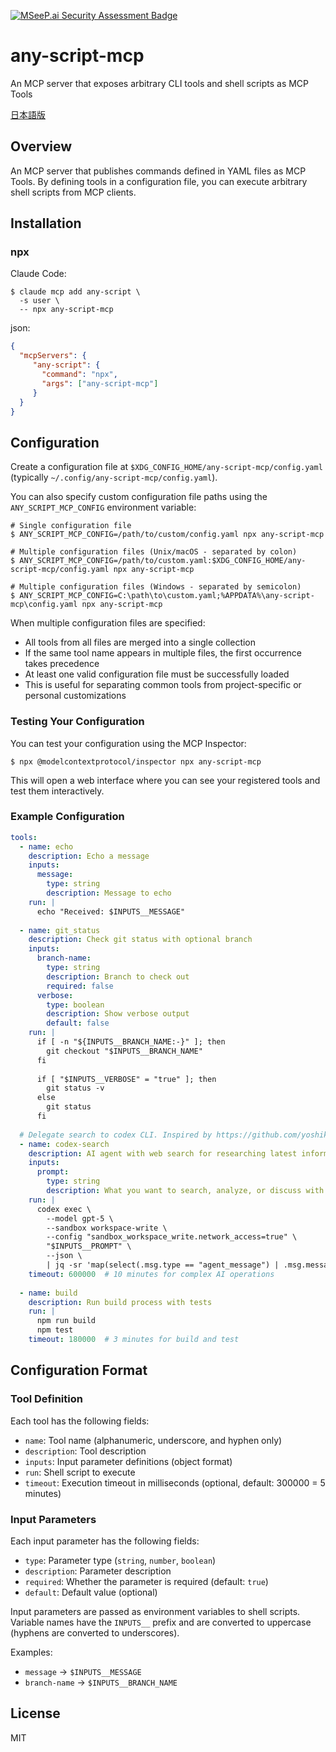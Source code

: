[![MSeeP.ai Security Assessment Badge](https://mseep.net/pr/izumin5210-any-script-mcp-badge.png)](https://mseep.ai/app/izumin5210-any-script-mcp)

# any-script-mcp

An MCP server that exposes arbitrary CLI tools and shell scripts as MCP Tools

[日本語版](./README.ja.md)

## Overview

An MCP server that publishes commands defined in YAML files as MCP Tools. By defining tools in a configuration file, you can execute arbitrary shell scripts from MCP clients.

## Installation

### npx

Claude Code:

```shell-session
$ claude mcp add any-script \
  -s user \
  -- npx any-script-mcp
```

json:

```json
{
  "mcpServers": {
     "any-script": {
       "command": "npx",
       "args": ["any-script-mcp"]
     }
  }
}
```

## Configuration

Create a configuration file at `$XDG_CONFIG_HOME/any-script-mcp/config.yaml` (typically `~/.config/any-script-mcp/config.yaml`).

You can also specify custom configuration file paths using the `ANY_SCRIPT_MCP_CONFIG` environment variable:

```shell-session
# Single configuration file
$ ANY_SCRIPT_MCP_CONFIG=/path/to/custom/config.yaml npx any-script-mcp

# Multiple configuration files (Unix/macOS - separated by colon)
$ ANY_SCRIPT_MCP_CONFIG=/path/to/custom.yaml:$XDG_CONFIG_HOME/any-script-mcp/config.yaml npx any-script-mcp

# Multiple configuration files (Windows - separated by semicolon)
$ ANY_SCRIPT_MCP_CONFIG=C:\path\to\custom.yaml;%APPDATA%\any-script-mcp\config.yaml npx any-script-mcp
```

When multiple configuration files are specified:
- All tools from all files are merged into a single collection
- If the same tool name appears in multiple files, the first occurrence takes precedence
- At least one valid configuration file must be successfully loaded
- This is useful for separating common tools from project-specific or personal customizations

### Testing Your Configuration

You can test your configuration using the MCP Inspector:

```shell-session
$ npx @modelcontextprotocol/inspector npx any-script-mcp
```

This will open a web interface where you can see your registered tools and test them interactively.

### Example Configuration

```yaml
tools:
  - name: echo
    description: Echo a message
    inputs:
      message:
        type: string
        description: Message to echo
    run: |
      echo "Received: $INPUTS__MESSAGE"
      
  - name: git_status
    description: Check git status with optional branch
    inputs:
      branch-name:
        type: string
        description: Branch to check out
        required: false
      verbose:
        type: boolean
        description: Show verbose output
        default: false
    run: |
      if [ -n "${INPUTS__BRANCH_NAME:-}" ]; then
        git checkout "$INPUTS__BRANCH_NAME"
      fi
      
      if [ "$INPUTS__VERBOSE" = "true" ]; then
        git status -v
      else
        git status
      fi
      
  # Delegate search to codex CLI. Inspired by https://github.com/yoshiko-pg/o3-search-mcp
  - name: codex-search
    description: AI agent with web search for researching latest information, troubleshooting program errors, discussing complex problems and design decisions, exploring advanced library usage, and investigating upgrade paths. Supports natural language queries.
    inputs:
      prompt:
        type: string
        description: What you want to search, analyze, or discuss with the AI agent
    run: |
      codex exec \
        --model gpt-5 \
        --sandbox workspace-write \
        --config "sandbox_workspace_write.network_access=true" \
        "$INPUTS__PROMPT" \
        --json \
        | jq -sr 'map(select(.msg.type == "agent_message") | .msg.message) | last'
    timeout: 600000  # 10 minutes for complex AI operations
      
  - name: build
    description: Run build process with tests
    run: |
      npm run build
      npm test
    timeout: 180000  # 3 minutes for build and test
```

## Configuration Format

### Tool Definition

Each tool has the following fields:

- `name`: Tool name (alphanumeric, underscore, and hyphen only)
- `description`: Tool description
- `inputs`: Input parameter definitions (object format)
- `run`: Shell script to execute
- `timeout`: Execution timeout in milliseconds (optional, default: 300000 = 5 minutes)

### Input Parameters

Each input parameter has the following fields:

- `type`: Parameter type (`string`, `number`, `boolean`)
- `description`: Parameter description
- `required`: Whether the parameter is required (default: `true`)
- `default`: Default value (optional)

Input parameters are passed as environment variables to shell scripts. Variable names have the `INPUTS__` prefix and are converted to uppercase (hyphens are converted to underscores).

Examples:
- `message` → `$INPUTS__MESSAGE`
- `branch-name` → `$INPUTS__BRANCH_NAME`

## License

MIT
